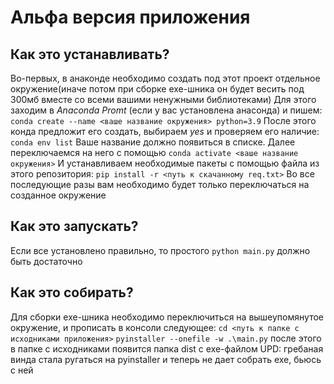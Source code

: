 # Альфа версия приложения


## Как это устанавливать?

Во-первых, в анаконде необходимо создать под этот проект отдельное окружение(иначе потом при сборке exe-шника он будет весить под 300мб вместе со всеми вашими ненужными библиотеками)
Для этого заходим в *Anaconda Promt* (если у вас установлена анасонда) и пишем:
`conda create --name <ваше название окружения> python=3.9`
После этого конда предложит его создать, выбираем *yes* и проверяем его наличие:
`conda env list`
Ваше название должно появиться в списке. Далее переключаемся на него с помощью
`conda activate <ваше название окружения>`
И устанавливаем необходимые пакеты с помощью файла из этого репозитория:
`pip install -r <путь к скачанному req.txt>`
Во все последующие разы вам необходимо будет только переключаться на созданное окружение


## Как это запускать?

Если все установлено правильно, то простого `python main.py` должно быть достаточно


## Как это собирать?

Для сборки exe-шника необходимо переключиться на вышеупомянутое окружение, и прописать в консоли следующее:
`cd <путь к папке с исходниками приложения>`
`pyinstaller --onefile -w .\main.py`
после этого в папке с исходниками появится папка dist с exe-файлом
UPD: гребаная винда стала ругаться на pyinstaller и теперь не дает собрать exe, бьюсь с ней
